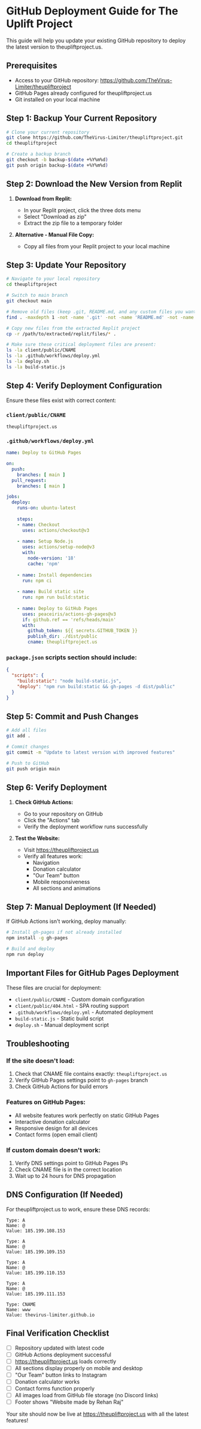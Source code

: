 # GitHub Deployment Guide for The Uplift Project

This guide will help you update your existing GitHub repository to deploy the latest version to theupliftproject.us.

## Prerequisites

- Access to your GitHub repository: https://github.com/TheVirus-Limiter/theupliftproject
- GitHub Pages already configured for theupliftproject.us
- Git installed on your local machine

## Step 1: Backup Your Current Repository

```bash
# Clone your current repository
git clone https://github.com/TheVirus-Limiter/theupliftproject.git
cd theupliftproject

# Create a backup branch
git checkout -b backup-$(date +%Y%m%d)
git push origin backup-$(date +%Y%m%d)
```

## Step 2: Download the New Version from Replit

1. **Download from Replit:**
   - In your Replit project, click the three dots menu
   - Select "Download as zip"
   - Extract the zip file to a temporary folder

2. **Alternative - Manual File Copy:**
   - Copy all files from your Replit project to your local machine

## Step 3: Update Your Repository

```bash
# Navigate to your local repository
cd theupliftproject

# Switch to main branch
git checkout main

# Remove old files (keep .git, README.md, and any custom files you want to preserve)
find . -maxdepth 1 -not -name '.git' -not -name 'README.md' -not -name '.gitignore' -delete

# Copy new files from the extracted Replit project
cp -r /path/to/extracted/replit/files/* .

# Make sure these critical deployment files are present:
ls -la client/public/CNAME
ls -la .github/workflows/deploy.yml
ls -la deploy.sh
ls -la build-static.js
```

## Step 4: Verify Deployment Configuration

Ensure these files exist with correct content:

### `client/public/CNAME`
```
theupliftproject.us
```

### `.github/workflows/deploy.yml`
```yaml
name: Deploy to GitHub Pages

on:
  push:
    branches: [ main ]
  pull_request:
    branches: [ main ]

jobs:
  deploy:
    runs-on: ubuntu-latest
    
    steps:
    - name: Checkout
      uses: actions/checkout@v3
      
    - name: Setup Node.js
      uses: actions/setup-node@v3
      with:
        node-version: '18'
        cache: 'npm'
        
    - name: Install dependencies
      run: npm ci
      
    - name: Build static site
      run: npm run build:static
      
    - name: Deploy to GitHub Pages
      uses: peaceiris/actions-gh-pages@v3
      if: github.ref == 'refs/heads/main'
      with:
        github_token: ${{ secrets.GITHUB_TOKEN }}
        publish_dir: ./dist/public
        cname: theupliftproject.us
```

### `package.json` scripts section should include:
```json
{
  "scripts": {
    "build:static": "node build-static.js",
    "deploy": "npm run build:static && gh-pages -d dist/public"
  }
}
```

## Step 5: Commit and Push Changes

```bash
# Add all files
git add .

# Commit changes
git commit -m "Update to latest version with improved features"

# Push to GitHub
git push origin main
```

## Step 6: Verify Deployment

1. **Check GitHub Actions:**
   - Go to your repository on GitHub
   - Click the "Actions" tab
   - Verify the deployment workflow runs successfully

2. **Test the Website:**
   - Visit https://theupliftproject.us
   - Verify all features work:
     - Navigation
     - Donation calculator
     - "Our Team" button
     - Mobile responsiveness
     - All sections and animations

## Step 7: Manual Deployment (If Needed)

If GitHub Actions isn't working, deploy manually:

```bash
# Install gh-pages if not already installed
npm install -g gh-pages

# Build and deploy
npm run deploy
```

## Important Files for GitHub Pages Deployment

These files are crucial for deployment:

- `client/public/CNAME` - Custom domain configuration
- `client/public/404.html` - SPA routing support
- `.github/workflows/deploy.yml` - Automated deployment
- `build-static.js` - Static build script
- `deploy.sh` - Manual deployment script

## Troubleshooting

### If the site doesn't load:
1. Check that CNAME file contains exactly: `theupliftproject.us`
2. Verify GitHub Pages settings point to `gh-pages` branch
3. Check GitHub Actions for build errors

### Features on GitHub Pages:
- All website features work perfectly on static GitHub Pages
- Interactive donation calculator
- Responsive design for all devices
- Contact forms (open email client)

### If custom domain doesn't work:
1. Verify DNS settings point to GitHub Pages IPs
2. Check CNAME file is in the correct location
3. Wait up to 24 hours for DNS propagation

## DNS Configuration (If Needed)

For theupliftproject.us to work, ensure these DNS records:

```
Type: A
Name: @
Value: 185.199.108.153

Type: A  
Name: @
Value: 185.199.109.153

Type: A
Name: @
Value: 185.199.110.153

Type: A
Name: @
Value: 185.199.111.153

Type: CNAME
Name: www
Value: thevirus-limiter.github.io
```

## Final Verification Checklist

- [ ] Repository updated with latest code
- [ ] GitHub Actions deployment successful
- [ ] https://theupliftproject.us loads correctly
- [ ] All sections display properly on mobile and desktop
- [ ] "Our Team" button links to Instagram
- [ ] Donation calculator works
- [ ] Contact forms function properly
- [ ] All images load from GitHub file storage (no Discord links)
- [ ] Footer shows "Website made by Rehan Raj"

Your site should now be live at https://theupliftproject.us with all the latest features!